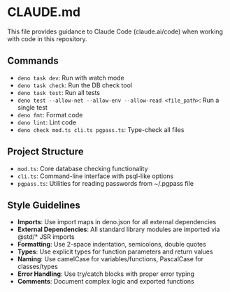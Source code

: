 # CLAUDE.md

This file provides guidance to Claude Code (claude.ai/code) when working with code in this repository.

## Commands
- `deno task dev`: Run with watch mode
- `deno task check`: Run the DB check tool
- `deno task test`: Run all tests
- `deno test --allow-net --allow-env --allow-read <file_path>`: Run a single test
- `deno fmt`: Format code
- `deno lint`: Lint code
- `deno check mod.ts cli.ts pgpass.ts`: Type-check all files

## Project Structure
- `mod.ts`: Core database checking functionality
- `cli.ts`: Command-line interface with psql-like options
- `pgpass.ts`: Utilities for reading passwords from ~/.pgpass file

## Style Guidelines
- **Imports**: Use import maps in deno.json for all external dependencies
- **External Dependencies**: All standard library modules are imported via @std/* JSR imports
- **Formatting**: Use 2-space indentation, semicolons, double quotes
- **Types**: Use explicit types for function parameters and return values
- **Naming**: Use camelCase for variables/functions, PascalCase for classes/types
- **Error Handling**: Use try/catch blocks with proper error typing
- **Comments**: Document complex logic and exported functions